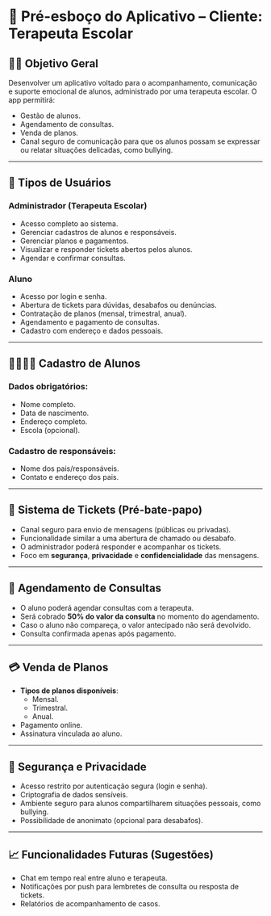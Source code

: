 # 📝 Pré-esboço do Aplicativo – Cliente: Terapeuta Escolar

## 🧑‍💼 Objetivo Geral
Desenvolver um aplicativo voltado para o acompanhamento, comunicação e suporte emocional de alunos, administrado por uma terapeuta escolar. O app permitirá:
- Gestão de alunos.
- Agendamento de consultas.
- Venda de planos.
- Canal seguro de comunicação para que os alunos possam se expressar ou relatar situações delicadas, como bullying.

---

## 👥 Tipos de Usuários

### Administrador (Terapeuta Escolar)
- Acesso completo ao sistema.
- Gerenciar cadastros de alunos e responsáveis.
- Gerenciar planos e pagamentos.
- Visualizar e responder tickets abertos pelos alunos.
- Agendar e confirmar consultas.

### Aluno
- Acesso por login e senha.
- Abertura de tickets para dúvidas, desabafos ou denúncias.
- Contratação de planos (mensal, trimestral, anual).
- Agendamento e pagamento de consultas.
- Cadastro com endereço e dados pessoais.

---

## 👨‍👩‍👧‍👦 Cadastro de Alunos

### Dados obrigatórios:
- Nome completo.
- Data de nascimento.
- Endereço completo.
- Escola (opcional).

### Cadastro de responsáveis:
- Nome dos pais/responsáveis.
- Contato e endereço dos pais.

---

## 💬 Sistema de Tickets (Pré-bate-papo)
- Canal seguro para envio de mensagens (públicas ou privadas).
- Funcionalidade similar a uma abertura de chamado ou desabafo.
- O administrador poderá responder e acompanhar os tickets.
- Foco em **segurança**, **privacidade** e **confidencialidade** das mensagens.

---

## 📆 Agendamento de Consultas
- O aluno poderá agendar consultas com a terapeuta.
- Será cobrado **50% do valor da consulta** no momento do agendamento.
- Caso o aluno não compareça, o valor antecipado não será devolvido.
- Consulta confirmada apenas após pagamento.

---

## 💳 Venda de Planos
- **Tipos de planos disponíveis**:
  - Mensal.
  - Trimestral.
  - Anual.
- Pagamento online.
- Assinatura vinculada ao aluno.

---

## 🔐 Segurança e Privacidade
- Acesso restrito por autenticação segura (login e senha).
- Criptografia de dados sensíveis.
- Ambiente seguro para alunos compartilharem situações pessoais, como bullying.
- Possibilidade de anonimato (opcional para desabafos).

---

## 📈 Funcionalidades Futuras (Sugestões)
- Chat em tempo real entre aluno e terapeuta.
- Notificações por push para lembretes de consulta ou resposta de tickets.
- Relatórios de acompanhamento de casos.
